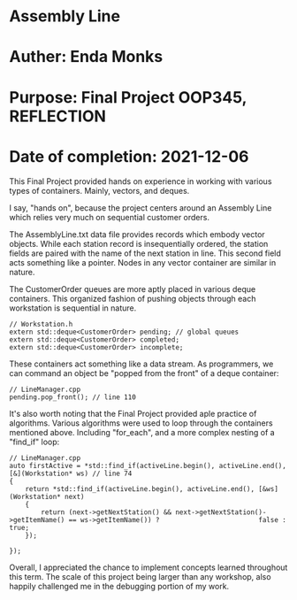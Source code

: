 # Assembly Line
# Auther: Enda Monks
# Purpose: Final Project OOP345, REFLECTION
# Date of completion: 2021-12-06


This Final Project provided hands on experience in working with various types of containers. Mainly, vectors, and deques. 

I say, "hands on", because the project centers around an Assembly Line which relies very much on sequential customer orders. 

The AssemblyLine.txt data file provides records which embody vector objects. While each station record is insequentially ordered, 
the station fields are paired with the name of the next station in line. This second field acts something like a pointer. Nodes 
in any vector container are similar in nature.

The CustomerOrder queues are more aptly placed in various deque containers. This organized fashion of pushing objects through each
workstation is sequential in nature.

	// Workstation.h
	extern std::deque<CustomerOrder> pending; // global queues
	extern std::deque<CustomerOrder> completed;
	extern std::deque<CustomerOrder> incomplete;

These containers act something like a data stream. As programmers, we can command an object be "popped from the front" of a deque 
container:

	// LineManager.cpp
	pending.pop_front(); // line 110

It's also worth noting that the Final Project provided aple practice of algorithms. Various algorithms were used to loop through the 
containers mentioned above. Including "for_each", and a more complex nesting of a "find_if" loop:

	// LineManager.cpp
	auto firstActive = *std::find_if(activeLine.begin(), activeLine.end(), [&](Workstation* ws) // line 74
	{
		return *std::find_if(activeLine.begin(), activeLine.end(), [&ws](Workstation* next)
		{
			return (next->getNextStation() && next->getNextStation()->getItemName() == ws->getItemName()) ? 						false : true;
		});
					
	}); 

Overall, I appreciated the chance to implement concepts learned throughout this term. The scale of this project being larger than any 
workshop, also happily challenged me in the debugging portion of my work.
